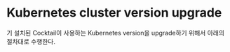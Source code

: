# Kubernetes cluster version upgrade

기 설치된 Cocktail이 사용하는 Kubernetes version을 upgrade하기 위해서 아래의 절차대로 수행한다.

### 



